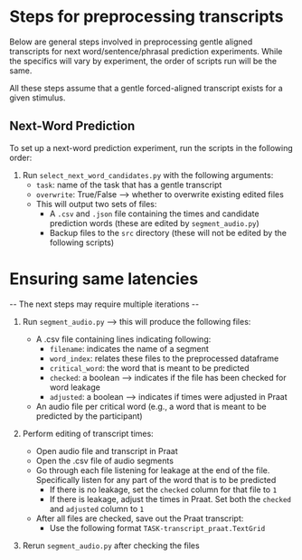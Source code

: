 # Steps for preprocessing transcripts

Below are general steps involved in preprocessing gentle aligned transcripts for next word/sentence/phrasal prediction experiments. While the specifics will vary by experiment, the order of scripts run will be the same.

All these steps assume that a gentle forced-aligned transcript exists for a given stimulus. 

## Next-Word Prediction

To set up a next-word prediction experiment, run the scripts in the following order:

1. Run `select_next_word_candidates.py` with the following arguments:
	- `task`: name of the task that has a gentle transcript
	- `overwrite`: True/False --> whether to overwrite existing edited files
	- This will output two sets of files:
		- A `.csv` and `.json` file containing the times and candidate prediction words (these are edited by `segment_audio.py`)
		- Backup files to the `src` directory (these will not be edited by the following scripts)

# Ensuring same latencies

-- The next steps may require multiple iterations --

1. Run `segment_audio.py` --> this will produce the following files:
	- A .csv file containing lines indicating following:
		- `filename`: indicates the name of a segment
		- `word_index`: relates these files to the preprocessed dataframe
		- `critical_word`: the word that is meant to be predicted
		- `checked`: a boolean --> indicates if the file has been checked for word leakage
		- `adjusted`: a boolean --> indicates if times were adjusted in Praat
	- An audio file per critical word (e.g., a word that is meant to be predicted by the participant)

2. Perform editing of transcript times:
	- Open audio file and transcript in Praat 
	- Open the .csv file of audio segments
	- Go through each file listening for leakage at the end of the file. Specifically listen for any part of the word that is to be predicted 
		- If there is no leakage, set the `checked` column for that file to `1`
		- If there is leakage, adjust the times in Praat. Set both the `checked` and `adjusted` column to `1`
	- After all files are checked, save out the Praat transcript:
		- Use the following format `TASK-transcript_praat.TextGrid`

3. Rerun `segment_audio.py` after checking the files